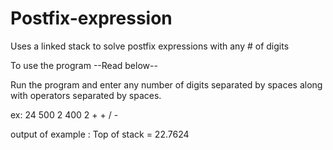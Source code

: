# Postfix-expression
Uses a linked stack to solve postfix expressions with any # of digits

To use the program --Read below--

Run the program and enter any number of digits separated by spaces along with operators separated by spaces.

ex: 24 500 2 400 2 + + / -

output of example : Top of stack = 22.7624
